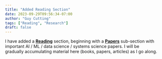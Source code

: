 ```yaml
---
title: "Added Reading Section"
date: 2023-09-29T09:56:34-07:00
author: "Guy Cutting"
tags: ["Reading", "Research"]
draft: false
---
```


I have added a [**Reading**](/reading) section, beginning with a [**Papers**](/reading/papers) sub-section with important AI / ML / data science / systems science papers. I will be gradually accumulating material here (books, papers, articles) as I go along.